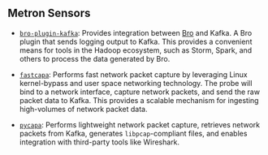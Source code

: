 Metron Sensors
--------------

  * [`bro-plugin-kafka`](bro-plugin-kafka/): Provides integration between [Bro](https://www.bro.org/) and Kafka.  A Bro plugin that sends logging output to Kafka.  This provides a convenient means for tools in the Hadoop ecosystem, such as Storm, Spark, and others to process the data generated by Bro.

  * [`fastcapa`](fastcapa/): Performs fast network packet capture by leveraging Linux kernel-bypass and user space networking technology.  The probe will bind to a network interface, capture network packets, and send the raw packet data to Kafka.  This provides a scalable mechanism for ingesting high-volumes of network packet data.

  * [`pycapa`](pycapa/): Performs lightweight network packet capture, retrieves network packets from Kafka, generates `libpcap`-compliant files, and enables integration with third-party tools like Wireshark.
